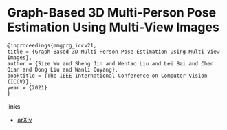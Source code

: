 # Graph-Based 3D Multi-Person Pose Estimation Using Multi-View Images

```
@inproceedings{mmgprg_iccv21,
title = {Graph-Based 3D Multi-Person Pose Estimation Using Multi-View Images},
author = {Size Wu and Sheng Jin and Wentao Liu and Lei Bai and Chen Qian and Dong Liu and Wanli Ouyang},
booktitle = {The IEEE International Conference on Computer Vision (ICCV)},
year = {2021}
}
```

links
- [arXiv](https://arxiv.org/abs/2109.05885)
